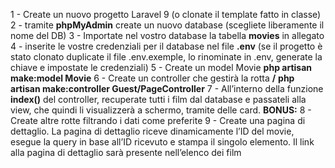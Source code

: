 1 - Create un nuovo progetto Laravel 9 (o clonate il template fatto in classe)
2 - tramite **phpMyAdmin** create un nuovo database (scegliete liberamente il nome del DB)
3 - Importate nel vostro database la tabella **movies** in allegato
4 - inserite le vostre credenziali per il database nel file **.env** (se il progetto è stato clonato duplicate il file .env.exemple, lo rinominate in .env, generate la chiave e impostate le credenziali)
5 - Create un model Movie
**php artisan make:model Movie**
6 - Create un controller che gestirà la rotta **/**
**php artisan make:controller Guest/PageController**
7 - All’interno della funzione **index()** del controller, recuperate tutti i film dal database e passateli alla view, che quindi li visualizzerà a schermo, tramite delle card.
**BONUS:**
8 - Create altre rotte filtrando i dati come preferite
9 - Create una pagina di dettaglio. La pagina di dettaglio riceve dinamicamente l’ID del movie, esegue la query in base all’ID ricevuto e stampa il singolo elemento. Il link alla pagina di dettaglio sarà presente nell’elenco dei film
